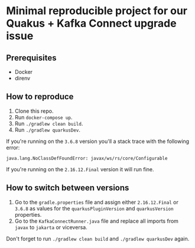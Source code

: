 # Minimal reproducible project for our Quakus + Kafka Connect upgrade issue

## Prerequisites
- Docker
- direnv

## How to reproduce

1. Clone this repo.
2. Run `docker-compose up`.
3. Run `./gradlew clean build`.
4. Run `./gradlew quarkusDev`.

If you're running on the `3.6.8` version you'll a stack trace with the following error:
```
java.lang.NoClassDefFoundError: javax/ws/rs/core/Configurable
```

If you're running on the `2.16.12.Final` version it will run fine.

## How to switch between versions

1. Go to the `gradle.properties` file and assign either `2.16.12.Final` or `3.6.8` as values for the `quarkusPluginVersion` and `quarkusVersion` properties.
2. Go to the `KafkaConnectRunner.java` file and replace all imports from `javax` to `jakarta` or viceversa.

Don't forget to run `./gradlew clean build` and `./gradlew quarkusDev` again.